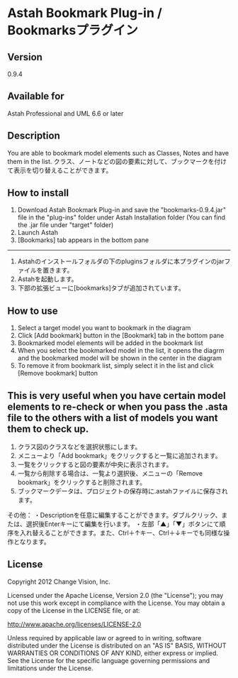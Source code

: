 Astah Bookmark Plug-in / Bookmarksプラグイン
===============================

Version
----------------
0.9.4

Available for
----------------
Astah Professional and UML 6.6 or later

Description
----------------
You are able to bookmark model elements such as Classes, Notes and have them in the list.
クラス、ノートなどの図の要素に対して、ブックマークを付けて表示を切り替えることができます。

How to install
----------------
1. Download Astah Bookmark Plug-in and save the "bookmarks-0.9.4.jar" file in the "plug-ins" folder under Astah Installation folder (You can find the .jar file under "target" folder) 
2. Launch Astah
3. [Bookmarks] tab appears in the bottom pane
----------------
1. Astahのインストールフォルダの下のpluginsフォルダに本プラグインのjarファイルを置きます。
2. Astahを起動します。
3. 下部の拡張ビューに[bookmarks]タブが追加されています。

How to use
----------------
1. Select a target model you want to bookmark in the diagram
2. Click [Add bookmark] button in the [Bookmark] tab in the bottom pane
3. Bookmarked model elements will be added in the bookmark list
4. When you select the bookmarked model in the list, it opens the diagrm and the bookmarked model will be shown in the center in the diagram
5. To remove it from bookmark list, simply select it in the list and click [Remove bookmark] button

This is very useful when you have certain model elements to re-check or when you pass the .asta file to the others with a list of models you want them to check up.
----------------
1. クラス図のクラスなどを選択状態にします。
2. メニューより「Add bookmark」をクリックすると一覧に追加されます。
3. 一覧をクリックすると図の要素が中央に表示されます。
4. 一覧から削除する場合は、一覧より選択後、メニューの「Remove bookmark」をクリックすると削除されます。
5. ブックマークデータは、プロジェクトの保存時に.astahファイルに保存されます。

その他：
・Descriptionを任意に編集することができます。ダブルクリック、または、選択後Enterキーにて編集を行います。
・左部「▲」「▼」ボタンにて順序を入れ替えることができます。また、Ctrl＋↑キー、Ctrl＋↓キーでも同様な操作となります。

License
---------------
Copyright 2012 Change Vision, Inc.

Licensed under the Apache License, Version 2.0 (the "License");
you may not use this work except in compliance with the License.
You may obtain a copy of the License in the LICENSE file, or at:

   <http://www.apache.org/licenses/LICENSE-2.0>

Unless required by applicable law or agreed to in writing, software
distributed under the License is distributed on an "AS IS" BASIS,
WITHOUT WARRANTIES OR CONDITIONS OF ANY KIND, either express or implied.
See the License for the specific language governing permissions and
limitations under the License.
